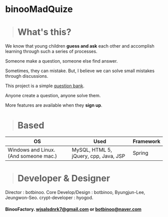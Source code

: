 binooMadQuize
=============



> # What's this?

 We know that young children **guess and ask** each other and accomplish learning through such a series of processes.

 Someone make a question, someone else find answer.

 Sometimes, they can mistake. But, I believe we can solve small mistakes through discussions.

 This project is a simple [question bank](https://www.google.co.kr/search?q=문제+은행).

 Anyone create a question, anyone solve them.

 More features are available when they **sign up**.

> # Based

 OS | Used | Framework
 --- | --- | ---
 Windows and Linux. (And someone mac.) | MySQL, HTML 5, jQuery, cpp, Java, JSP | Spring

> # Developer & Designer

 Director : botbinoo.
 Core Develop/Design : botbinoo, Byungjun-Lee, Jeungwon-Seo.
 crypt-developer : hyogod.
 
#### BinooFactory. [wjsalsdnrk7\@gmail.com](wjsalsdnrk7@gmail.com) or [botbinoo\@naver.com](botbinoo@naver.com)
